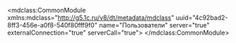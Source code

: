 <?xml version="1.0" encoding="UTF-8"?>
<mdclass:CommonModule xmlns:mdclass="http://g5.1c.ru/v8/dt/metadata/mdclass" uuid="4c92bad2-8ff3-456e-a0f8-540f80fff9f0" name="Пользователи" server="true" externalConnection="true" serverCall="true">
  <synonym key="ru" value="Пользователи"/>
</mdclass:CommonModule>

